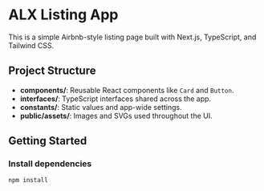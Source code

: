 # ALX Listing App

This is a simple Airbnb-style listing page built with Next.js, TypeScript, and Tailwind CSS.

## Project Structure

- **components/**: Reusable React components like `Card` and `Button`.
- **interfaces/**: TypeScript interfaces shared across the app.
- **constants/**: Static values and app-wide settings.
- **public/assets/**: Images and SVGs used throughout the UI.

## Getting Started

### Install dependencies
```bash
npm install
